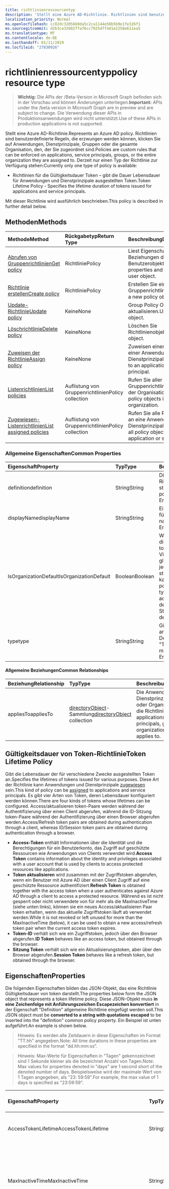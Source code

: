 ```yaml
---
title: richtlinienressourcentyp
description: 'Stellt eine Azure AD-Richtlinie. Richtlinien sind benutzerdefinierte Regeln, die erzwungen werden können, klicken Sie auf Anwendungen, Dienstprinzipale, Gruppen oder die gesamte Organisation, den, der Sie zugeordnet sind. Derzeit nur einen Typ der Richtlinie zur Verfügung stehen:'
localization_priority: Normal
ms.openlocfilehash: cc82dc32056b9da5c2ca1144e58b5b9e1fe326f1
ms.sourcegitcommit: d2b3ca32602ffa76cc7925d7f4d1e2258e611ea5
ms.translationtype: MT
ms.contentlocale: de-DE
ms.lasthandoff: 01/11/2019
ms.locfileid: "27830926"
---
```

# <a name="policy-resource-type"></a><span data-ttu-id="28624-105">richtlinienressourcentyp</span><span class="sxs-lookup"><span data-stu-id="28624-105">policy resource type</span></span>

> <span data-ttu-id="28624-106">**Wichtig:** Die APIs der /Beta-Version in Microsoft Graph befinden sich in der Vorschau und können Änderungen unterliegen.</span><span class="sxs-lookup"><span data-stu-id="28624-106">**Important:** APIs under the /beta version in Microsoft Graph are in preview and are subject to change.</span></span> <span data-ttu-id="28624-107">Die Verwendung dieser APIs in Produktionsanwendungen wird nicht unterstützt.</span><span class="sxs-lookup"><span data-stu-id="28624-107">Use of these APIs in production applications is not supported.</span></span>

<span data-ttu-id="28624-108">Stellt eine Azure AD-Richtlinie.</span><span class="sxs-lookup"><span data-stu-id="28624-108">Represents an Azure AD policy.</span></span> <span data-ttu-id="28624-109">Richtlinien sind benutzerdefinierte Regeln, die erzwungen werden können, klicken Sie auf Anwendungen, Dienstprinzipale, Gruppen oder die gesamte Organisation, den, der Sie zugeordnet sind.</span><span class="sxs-lookup"><span data-stu-id="28624-109">Policies are custom rules that can be enforced on applications, service principals, groups, or the entire organization they are assigned to.</span></span> <span data-ttu-id="28624-110">Derzeit nur einen Typ der Richtlinie zur Verfügung stehen:</span><span class="sxs-lookup"><span data-stu-id="28624-110">Currently only one type of policy is available:</span></span>

- <span data-ttu-id="28624-111">Richtlinien für die Gültigkeitsdauer Token – gibt die Dauer Lebensdauer für Anwendungen und Dienstprinzipale ausgestellten Token.</span><span class="sxs-lookup"><span data-stu-id="28624-111">Token Lifetime Policy - Specifies the lifetime duration of tokens issued for applications and service principals.</span></span>

<span data-ttu-id="28624-112">Mit dieser Richtlinie wird ausführlich beschrieben.</span><span class="sxs-lookup"><span data-stu-id="28624-112">This policy is described in further detail below.</span></span>

## <a name="methods"></a><span data-ttu-id="28624-113">Methoden</span><span class="sxs-lookup"><span data-stu-id="28624-113">Methods</span></span>
| <span data-ttu-id="28624-114">Methode</span><span class="sxs-lookup"><span data-stu-id="28624-114">Method</span></span>       | <span data-ttu-id="28624-115">Rückgabetyp</span><span class="sxs-lookup"><span data-stu-id="28624-115">Return Type</span></span>  |<span data-ttu-id="28624-116">Beschreibung</span><span class="sxs-lookup"><span data-stu-id="28624-116">Description</span></span>|
|:---------------|:--------|:----------|
| [<span data-ttu-id="28624-117">Abrufen von Gruppenrichtlinien</span><span class="sxs-lookup"><span data-stu-id="28624-117">Get policy</span></span>](../api/policy-get.md) |<span data-ttu-id="28624-118">Richtlinie</span><span class="sxs-lookup"><span data-stu-id="28624-118">Policy</span></span>|<span data-ttu-id="28624-119">Liest Eigenschaften und Beziehungen des Benutzerobjekts.</span><span class="sxs-lookup"><span data-stu-id="28624-119">Read properties and relationships of user object.</span></span>|
|[<span data-ttu-id="28624-120">Richtlinie erstellen</span><span class="sxs-lookup"><span data-stu-id="28624-120">Create policy</span></span>](../api/policy-post.md)|<span data-ttu-id="28624-121">Richtlinie</span><span class="sxs-lookup"><span data-stu-id="28624-121">Policy</span></span>|<span data-ttu-id="28624-122">Erstellen Sie ein neues Gruppenrichtlinienobjekt.</span><span class="sxs-lookup"><span data-stu-id="28624-122">Create a new policy object.</span></span>|
|[<span data-ttu-id="28624-123">Update-Richtlinie</span><span class="sxs-lookup"><span data-stu-id="28624-123">Update policy</span></span>](../api/policy-update.md)|<span data-ttu-id="28624-124">Keine</span><span class="sxs-lookup"><span data-stu-id="28624-124">None</span></span>|<span data-ttu-id="28624-125">Group Policy Object zu aktualisieren.</span><span class="sxs-lookup"><span data-stu-id="28624-125">Update policy object.</span></span>|
|[<span data-ttu-id="28624-126">Löschrichtlinie</span><span class="sxs-lookup"><span data-stu-id="28624-126">Delete policy</span></span>](../api/policy-delete.md)|<span data-ttu-id="28624-127">Keine</span><span class="sxs-lookup"><span data-stu-id="28624-127">None</span></span>|<span data-ttu-id="28624-128">Löschen Sie Richtlinienobjekt.</span><span class="sxs-lookup"><span data-stu-id="28624-128">Delete policy object.</span></span>|
|[<span data-ttu-id="28624-129">Zuweisen der Richtlinie</span><span class="sxs-lookup"><span data-stu-id="28624-129">Assign policy</span></span>](../api/policy-assign.md)|<span data-ttu-id="28624-130">Keine</span><span class="sxs-lookup"><span data-stu-id="28624-130">None</span></span>|<span data-ttu-id="28624-131">Zuweisen einer Richtlinie zu einer Anwendung Dienstprinzipal.</span><span class="sxs-lookup"><span data-stu-id="28624-131">Assign a policy to an application, service principal.</span></span>|
|[<span data-ttu-id="28624-132">Listenrichtlinien</span><span class="sxs-lookup"><span data-stu-id="28624-132">List policies</span></span>](../api/policy-list.md)|<span data-ttu-id="28624-133">Auflistung von Gruppenrichtlinien</span><span class="sxs-lookup"><span data-stu-id="28624-133">Policy collection</span></span>|<span data-ttu-id="28624-134">Rufen Sie aller Gruppenrichtlinienobjekte in der Organisation ab.</span><span class="sxs-lookup"><span data-stu-id="28624-134">Get all policy objects in the organization.</span></span>|
|[<span data-ttu-id="28624-135">Zugewiesen-Listenrichtlinien</span><span class="sxs-lookup"><span data-stu-id="28624-135">List assigned policies</span></span>](../api/policy-list-assigned.md)|<span data-ttu-id="28624-136">Auflistung von Gruppenrichtlinien</span><span class="sxs-lookup"><span data-stu-id="28624-136">Policy collection</span></span>|<span data-ttu-id="28624-137">Rufen Sie alle Richtlinienobjekte an eine Anwendung oder Dienstprinzipal zugewiesen.</span><span class="sxs-lookup"><span data-stu-id="28624-137">Get all policy objects assigned to an application or service principal.</span></span>|

### <a name="common-properties"></a><span data-ttu-id="28624-138">Allgemeine Eigenschaften</span><span class="sxs-lookup"><span data-stu-id="28624-138">Common Properties</span></span>
| <span data-ttu-id="28624-139">Eigenschaft</span><span class="sxs-lookup"><span data-stu-id="28624-139">Property</span></span>     | <span data-ttu-id="28624-140">Typ</span><span class="sxs-lookup"><span data-stu-id="28624-140">Type</span></span>   |<span data-ttu-id="28624-141">Beschreibung</span><span class="sxs-lookup"><span data-stu-id="28624-141">Description</span></span>|
|:---------------|:--------|:----------|
|<span data-ttu-id="28624-142">definition</span><span class="sxs-lookup"><span data-stu-id="28624-142">definition</span></span>|<span data-ttu-id="28624-143">String</span><span class="sxs-lookup"><span data-stu-id="28624-143">String</span></span>|<span data-ttu-id="28624-144">Die Version der bestimmte Richtlinie Zeichenfolge.</span><span class="sxs-lookup"><span data-stu-id="28624-144">The string version of the specific policy.</span></span> <span data-ttu-id="28624-145">Siehe unten.</span><span class="sxs-lookup"><span data-stu-id="28624-145">See below.</span></span> <span data-ttu-id="28624-146">Erforderlich.</span><span class="sxs-lookup"><span data-stu-id="28624-146">Required.</span></span>|
|<span data-ttu-id="28624-147">displayName</span><span class="sxs-lookup"><span data-stu-id="28624-147">displayName</span></span>|<span data-ttu-id="28624-148">String</span><span class="sxs-lookup"><span data-stu-id="28624-148">String</span></span>|<span data-ttu-id="28624-149">Ein benutzerdefinierter Name für die Richtlinie ein.</span><span class="sxs-lookup"><span data-stu-id="28624-149">A custom name for the policy.</span></span> <span data-ttu-id="28624-150">Erforderlich.</span><span class="sxs-lookup"><span data-stu-id="28624-150">Required.</span></span>|
|<span data-ttu-id="28624-151">IsOrganizationDefault</span><span class="sxs-lookup"><span data-stu-id="28624-151">IsOrganizationDefault</span></span>|<span data-ttu-id="28624-152">Boolean</span><span class="sxs-lookup"><span data-stu-id="28624-152">Boolean</span></span>|<span data-ttu-id="28624-153">Wenn auf true ist, aktivieren Sie diese Richtlinie festgelegt.</span><span class="sxs-lookup"><span data-stu-id="28624-153">If set to true, activates this policy.</span></span> <span data-ttu-id="28624-154">Viele Richtlinien für den gleichen Richtlinientyp kann, jedoch nur eine Organisation standardmäßig aktiviert werden kann.</span><span class="sxs-lookup"><span data-stu-id="28624-154">There can be many policies for the same policy type, but only one can be activated as the organization default.</span></span> <span data-ttu-id="28624-155">Optional, ist Standardwert false.</span><span class="sxs-lookup"><span data-stu-id="28624-155">Optional, default value is false.</span></span>|
|<span data-ttu-id="28624-156">type</span><span class="sxs-lookup"><span data-stu-id="28624-156">type</span></span>|<span data-ttu-id="28624-157">String</span><span class="sxs-lookup"><span data-stu-id="28624-157">String</span></span>|<span data-ttu-id="28624-158">Gibt den Typ der Richtlinie an.</span><span class="sxs-lookup"><span data-stu-id="28624-158">Specifies the type of policy.</span></span> <span data-ttu-id="28624-159">Derzeit muss "TokenLifetimePolicy".</span><span class="sxs-lookup"><span data-stu-id="28624-159">Currently must be "TokenLifetimePolicy".</span></span> <span data-ttu-id="28624-160">Erforderlich.</span><span class="sxs-lookup"><span data-stu-id="28624-160">Required.</span></span>|

#### <a name="common-relationships"></a><span data-ttu-id="28624-161">Allgemeine Beziehungen</span><span class="sxs-lookup"><span data-stu-id="28624-161">Common Relationships</span></span>
|<span data-ttu-id="28624-162">Beziehung</span><span class="sxs-lookup"><span data-stu-id="28624-162">Relationship</span></span>|<span data-ttu-id="28624-163">Typ</span><span class="sxs-lookup"><span data-stu-id="28624-163">Type</span></span>|<span data-ttu-id="28624-164">Beschreibung</span><span class="sxs-lookup"><span data-stu-id="28624-164">Description</span></span>|
|:-------------|:-----------|:-----------|
|<span data-ttu-id="28624-165">appliesTo</span><span class="sxs-lookup"><span data-stu-id="28624-165">appliesTo</span></span>|<span data-ttu-id="28624-166">[directoryObject](../resources/directoryobject.md)-Sammlung</span><span class="sxs-lookup"><span data-stu-id="28624-166">[directoryObject](../resources/directoryobject.md) collection</span></span>|<span data-ttu-id="28624-167">Die Anwendungen, Dienstprinzipale, Gruppen oder Organisation wendet die Richtlinie an.</span><span class="sxs-lookup"><span data-stu-id="28624-167">The applications, service principals, groups, or organization the policy applies to.</span></span>|

## <a name="token-lifetime-policy"></a><span data-ttu-id="28624-168">Gültigkeitsdauer von Token-Richtlinie</span><span class="sxs-lookup"><span data-stu-id="28624-168">Token Lifetime Policy</span></span>
<span data-ttu-id="28624-169">Gibt die Lebensdauer der für verschiedene Zwecke ausgestellten Token an.</span><span class="sxs-lookup"><span data-stu-id="28624-169">Specifies the lifetimes of tokens issued for various purposes.</span></span> <span data-ttu-id="28624-170">Diese Art der Richtlinie kann Anwendungen und Dienstprinzipale [zugewiesen](../api/policy-assign.md) sein.</span><span class="sxs-lookup"><span data-stu-id="28624-170">This kind of policy can be [assigned](../api/policy-assign.md) to applications and service principals.</span></span> <span data-ttu-id="28624-171">Es gibt vier Arten von Token, deren Lebensdauer konfiguriert werden können.</span><span class="sxs-lookup"><span data-stu-id="28624-171">There are four kinds of tokens whose lifetimes can be configured.</span></span> <span data-ttu-id="28624-172">Access/aktualisieren token-Paare werden während der Authentifizierung über einen Client abgerufen, während die ID-Sitzung token-Paare während der Authentifizierung über einen Browser abgerufen werden.</span><span class="sxs-lookup"><span data-stu-id="28624-172">Access/Refresh token pairs are obtained during authentication through a client, whereas ID/Session token pairs are obtained during authentication through a browser.</span></span>

- <span data-ttu-id="28624-173">**Access-Token** enthält Informationen über die Identität und die Berechtigungen für ein Benutzerkonto, das Zugriff auf geschützte Ressourcen wie Anwendungen von Clients verwendet wird.</span><span class="sxs-lookup"><span data-stu-id="28624-173">**Access Token** contains information about the identity and privileges associated with a user account that is used by clients to access protected resources like applications.</span></span>
- <span data-ttu-id="28624-174">**Token aktualisieren** wird zusammen mit der Zugriffstoken abgerufen, wenn ein Benutzer mit Azure AD über einen Client Zugriff auf eine geschützte Ressource authentifiziert.</span><span class="sxs-lookup"><span data-stu-id="28624-174">**Refresh Token** is obtained together with the access token when a user authenticates against Azure AD through a client to access a protected resource.</span></span> <span data-ttu-id="28624-175">Während es ist nicht gesperrt oder nicht verwendete von für mehr als die MaxInactiveTime (siehe unten links), können sie ein neues Access/aktualisieren Paar token erhalten, wenn das aktuelle Zugriffstoken läuft ab verwendet werden.</span><span class="sxs-lookup"><span data-stu-id="28624-175">While it is not revoked or left unused for more than the MaxInactiveTime (below), it can be used to obtain a new access/refresh token pair when the current access token expires.</span></span>
- <span data-ttu-id="28624-176">**Token-ID** verhält sich wie ein Zugriffstoken, jedoch über den Browser abgerufen.</span><span class="sxs-lookup"><span data-stu-id="28624-176">**ID Token** behaves like an access token, but obtained through the browser.</span></span>
- <span data-ttu-id="28624-177">**Sitzung Token** verhält sich wie ein Aktualisierungstoken, aber über den Browser abgerufen.</span><span class="sxs-lookup"><span data-stu-id="28624-177">**Session Token** behaves like a refresh token, but obtained through the browser.</span></span>

## <a name="properties"></a><span data-ttu-id="28624-178">Eigenschaften</span><span class="sxs-lookup"><span data-stu-id="28624-178">Properties</span></span>
<span data-ttu-id="28624-179">Die folgenden Eigenschaften bilden das JSON-Objekt, das eine Richtlinie Gültigkeitsdauer von token darstellt.</span><span class="sxs-lookup"><span data-stu-id="28624-179">The properties below form the JSON object that represents a token lifetime policy.</span></span> <span data-ttu-id="28624-180">Diese JSON-Objekt muss **in eine Zeichenfolge mit Anführungszeichen Escapezeichen konvertiert** in der Eigenschaft "Definition" allgemeine Richtlinie eingefügt werden soll.</span><span class="sxs-lookup"><span data-stu-id="28624-180">This JSON object must be **converted to a string with quotations escaped** to be inserted into the "definition" common policy property.</span></span> <span data-ttu-id="28624-181">Ein Beispiel ist unten aufgeführt:</span><span class="sxs-lookup"><span data-stu-id="28624-181">An example is shown below.</span></span>

><span data-ttu-id="28624-182">Hinweis: Es werden alle Zeitdauern in diese Eigenschaften im Format "TT.hh" angegeben.</span><span class="sxs-lookup"><span data-stu-id="28624-182">Note: All time durations in these properties are specified in the format "dd.hh:mm:ss".</span></span>

><span data-ttu-id="28624-183">Hinweis: Max-Werte für Eigenschaften in "Tagen" gekennzeichnet sind 1 Sekunde kleiner als die bezeichnet Anzahl von Tagen.</span><span class="sxs-lookup"><span data-stu-id="28624-183">Note: Max values for properties denoted in "days" are 1 second short of the denoted number of days.</span></span> <span data-ttu-id="28624-184">Beispielsweise wird der maximale Wert von 1 Tagen angegeben, als "23: 59:59".</span><span class="sxs-lookup"><span data-stu-id="28624-184">For example, the max value of 1 days is specified as "23:59:59".</span></span>

| <span data-ttu-id="28624-185">Eigenschaft</span><span class="sxs-lookup"><span data-stu-id="28624-185">Property</span></span>     | <span data-ttu-id="28624-186">Typ</span><span class="sxs-lookup"><span data-stu-id="28624-186">Type</span></span>   |<span data-ttu-id="28624-187">Beschreibung</span><span class="sxs-lookup"><span data-stu-id="28624-187">Description</span></span>| <span data-ttu-id="28624-188">Mindestwert</span><span class="sxs-lookup"><span data-stu-id="28624-188">Min Value</span></span> | <span data-ttu-id="28624-189">Max-Wert</span><span class="sxs-lookup"><span data-stu-id="28624-189">Max Value</span></span> | <span data-ttu-id="28624-190">Standardwert</span><span class="sxs-lookup"><span data-stu-id="28624-190">Default Value</span></span>|
|:---------------|:--------|:----------|:--------|:--------|:----|
|<span data-ttu-id="28624-191">AccessTokenLifetime</span><span class="sxs-lookup"><span data-stu-id="28624-191">AccessTokenLifetime</span></span>|<span data-ttu-id="28624-192">String</span><span class="sxs-lookup"><span data-stu-id="28624-192">String</span></span>|<span data-ttu-id="28624-193">Steuert, wie lange **Zugriff und ID-Token** als gültig betrachtet werden.</span><span class="sxs-lookup"><span data-stu-id="28624-193">Controls how long **both access and ID tokens** are considered valid.</span></span>|<span data-ttu-id="28624-194">10 Minuten</span><span class="sxs-lookup"><span data-stu-id="28624-194">10 minutes</span></span>|<span data-ttu-id="28624-195">1 Tag</span><span class="sxs-lookup"><span data-stu-id="28624-195">1 day</span></span>|<span data-ttu-id="28624-196">1 Stunde</span><span class="sxs-lookup"><span data-stu-id="28624-196">1 hour</span></span>|
|<span data-ttu-id="28624-197">MaxInactiveTime</span><span class="sxs-lookup"><span data-stu-id="28624-197">MaxInactiveTime</span></span>|<span data-ttu-id="28624-198">String</span><span class="sxs-lookup"><span data-stu-id="28624-198">String</span></span>|<span data-ttu-id="28624-199">Steuert, wie ALT ein Aktualisierungstoken sein kann, bevor ein Client nicht mehr zum Abrufen eines neuen Access/aktualisieren token Paars Zugriff auf eine Ressource verwenden kann.</span><span class="sxs-lookup"><span data-stu-id="28624-199">Controls how old a refresh token can be before a client can no longer use it to retrieve a new access/refresh token pair to access a resource.</span></span>|<span data-ttu-id="28624-200">10 Minuten</span><span class="sxs-lookup"><span data-stu-id="28624-200">10 minutes</span></span>|<span data-ttu-id="28624-201">90 Tage</span><span class="sxs-lookup"><span data-stu-id="28624-201">90 days</span></span>|<span data-ttu-id="28624-202">14 Tage</span><span class="sxs-lookup"><span data-stu-id="28624-202">14 days</span></span>|
|<span data-ttu-id="28624-203">MaxAgeSingleFactor</span><span class="sxs-lookup"><span data-stu-id="28624-203">MaxAgeSingleFactor</span></span>|<span data-ttu-id="28624-204">String</span><span class="sxs-lookup"><span data-stu-id="28624-204">String</span></span>|<span data-ttu-id="28624-205">Steuerelemente wie lange kann Benutzer weiterhin Aktualisierungstoken verwenden, um neue Access/aktualisieren abzurufen token-Paare nach dem letzten Mal, das Sie authentifiziert, erfolgreich mit nur einem einzigen Faktor.</span><span class="sxs-lookup"><span data-stu-id="28624-205">Controls how long a user can continue to use refresh tokens to get new access/refresh token pairs after the last time they authenticated successfully with only a single factor.</span></span> <span data-ttu-id="28624-206">Da einfache weniger als mehrstufige Authentifizierung sicher angesehen wird, wird empfohlen, dass diese Richtlinie auf einen Wert gleich oder kleiner als der MultiFactorRefreshTokenMaxAge festgelegt ist.</span><span class="sxs-lookup"><span data-stu-id="28624-206">Because single-factor is considered less secure than multi-factor authentication, it is recommended that this policy is set to an equal or lesser value than the MultiFactorRefreshTokenMaxAge.</span></span>|<span data-ttu-id="28624-207">10 Minuten</span><span class="sxs-lookup"><span data-stu-id="28624-207">10 minutes</span></span>|<span data-ttu-id="28624-208">erst gesperrt</span><span class="sxs-lookup"><span data-stu-id="28624-208">until-revoked</span></span>|<span data-ttu-id="28624-209">365 Tage oder erst gesperrt</span><span class="sxs-lookup"><span data-stu-id="28624-209">365 days or until-revoked</span></span>|
|<span data-ttu-id="28624-210">MaxAgeMultiFactor</span><span class="sxs-lookup"><span data-stu-id="28624-210">MaxAgeMultiFactor</span></span>|<span data-ttu-id="28624-211">String</span><span class="sxs-lookup"><span data-stu-id="28624-211">String</span></span>|<span data-ttu-id="28624-212">Aktualisierungstoken verwenden, um neue Access/aktualisieren abzurufen token-Paare nach dem letzten Mal, das Sie authentifiziert, erfolgreich mit mehreren Faktoren kann Steuerelemente wie lange ein Benutzer weiterhin.</span><span class="sxs-lookup"><span data-stu-id="28624-212">Controls how long a user can continue to use refresh tokens to get new access/refresh token pairs after the last time they authenticated successfully with multi factors.</span></span>|<span data-ttu-id="28624-213">10 Minuten</span><span class="sxs-lookup"><span data-stu-id="28624-213">10 minutes</span></span>|<span data-ttu-id="28624-214">erst gesperrt</span><span class="sxs-lookup"><span data-stu-id="28624-214">until-revoked</span></span>|<span data-ttu-id="28624-215">365 Tage oder erst gesperrt</span><span class="sxs-lookup"><span data-stu-id="28624-215">365 days or until-revoked</span></span>|
|<span data-ttu-id="28624-216">MaxAgeSessionSingleFactor</span><span class="sxs-lookup"><span data-stu-id="28624-216">MaxAgeSessionSingleFactor</span></span>|<span data-ttu-id="28624-217">String</span><span class="sxs-lookup"><span data-stu-id="28624-217">String</span></span>|<span data-ttu-id="28624-218">Steuerelemente wie lange kann Benutzer weiterhin Sitzungstoken verwenden, um neue ID-Sitzung-Token abzurufen, nach dem Zeitpunkt der letzten sie mit nur einem einzigen Faktor erfolgreich authentifiziert.</span><span class="sxs-lookup"><span data-stu-id="28624-218">Controls how long a user can continue to use session tokens to get new ID/session tokens after the last time they authenticated successfully with only a single factor.</span></span> <span data-ttu-id="28624-219">Da einfache weniger als mehrstufige Authentifizierung sicher angesehen wird, wird empfohlen, dass diese Richtlinie auf einen Wert gleich oder kleiner als der MultiFactorSessionTokenMaxAge festgelegt ist</span><span class="sxs-lookup"><span data-stu-id="28624-219">Because single-factor is considered less secure than multi-factor authentication, it is recommended that this policy is set to an equal or lesser value than the MultiFactorSessionTokenMaxAge</span></span>|<span data-ttu-id="28624-220">10 Minuten</span><span class="sxs-lookup"><span data-stu-id="28624-220">10 minutes</span></span>|<span data-ttu-id="28624-221">erst gesperrt</span><span class="sxs-lookup"><span data-stu-id="28624-221">until-revoked</span></span>|<span data-ttu-id="28624-222">365 oder erst gesperrt</span><span class="sxs-lookup"><span data-stu-id="28624-222">365 or until-revoked</span></span>|
|<span data-ttu-id="28624-223">MaxAgeSessionMultiFactor</span><span class="sxs-lookup"><span data-stu-id="28624-223">MaxAgeSessionMultiFactor</span></span>|<span data-ttu-id="28624-224">String</span><span class="sxs-lookup"><span data-stu-id="28624-224">String</span></span>|<span data-ttu-id="28624-225">Steuerelemente wie lange kann Benutzer weiterhin Sitzungstoken verwenden, um neue ID-Sitzung Token nach dem Zeitpunkt der letzten abrufen, die sie mit mehreren Faktoren erfolgreich authentifiziert.</span><span class="sxs-lookup"><span data-stu-id="28624-225">Controls how long a user can continue to use session tokens to get new ID/session tokens after the last time they authenticated successfully with multi factors.</span></span>|<span data-ttu-id="28624-226">10 Minuten</span><span class="sxs-lookup"><span data-stu-id="28624-226">10 minutes</span></span>|<span data-ttu-id="28624-227">erst gesperrt</span><span class="sxs-lookup"><span data-stu-id="28624-227">until-revoked</span></span>|<span data-ttu-id="28624-228">365 oder erst gesperrt</span><span class="sxs-lookup"><span data-stu-id="28624-228">365 or until-revoked</span></span>|
|<span data-ttu-id="28624-229">Version</span><span class="sxs-lookup"><span data-stu-id="28624-229">Version</span></span>|<span data-ttu-id="28624-230">Ganze Zahl</span><span class="sxs-lookup"><span data-stu-id="28624-230">Integer</span></span>|<span data-ttu-id="28624-231">Der Wert 1 festgelegt.</span><span class="sxs-lookup"><span data-stu-id="28624-231">Set value of 1.</span></span> <span data-ttu-id="28624-232">Erforderlich.</span><span class="sxs-lookup"><span data-stu-id="28624-232">Required.</span></span>|<span data-ttu-id="28624-233">Keine</span><span class="sxs-lookup"><span data-stu-id="28624-233">None</span></span>|<span data-ttu-id="28624-234">Keine</span><span class="sxs-lookup"><span data-stu-id="28624-234">None</span></span>|<span data-ttu-id="28624-235">Keine</span><span class="sxs-lookup"><span data-stu-id="28624-235">None</span></span>|

## <a name="json-representation"></a><span data-ttu-id="28624-236">JSON-Darstellung</span><span class="sxs-lookup"><span data-stu-id="28624-236">JSON representation</span></span>
<span data-ttu-id="28624-237">Es folgt eine JSON-Darstellung der Ressource.</span><span class="sxs-lookup"><span data-stu-id="28624-237">Here is a JSON representation of the resource.</span></span>

```json
{
  "definition":["{\"TokenLifetimePolicy\":{\"Version\":1,\"AccessTokenLifetime\":\"8:00:00\",\"MaxInactiveTime\":\"20:00:00\",}}"],
  "displayName":"Test Policy",
  "isOrganizationDefault":false,
  "type":"TokenLifetimePolicy",
}
```
